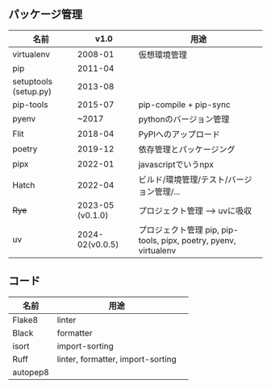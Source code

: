 ## パッケージ管理
|名前|v1.0|用途|
|-|-|-|
|virtualenv|2008-01|仮想環境管理|
|pip|2011-04||
|setuptools (setup.py)|2013-08||
|pip-tools|2015-07|pip-compile + pip-sync|
|pyenv|~2017|pythonのバージョン管理|
|Flit|2018-04|PyPIへのアップロード|
|poetry|2019-12|依存管理とパッケージング|
|pipx|2022-01|javascriptでいうnpx|
|Hatch|2022-04|ビルド/環境管理/テスト/バージョン管理/...|
|~~Rye~~|2023-05 (v0.1.0)|プロジェクト管理 --> uvに吸収|
|uv|2024-02(v0.0.5)|プロジェクト管理 pip, pip-tools, pipx, poetry, pyenv, virtualenv|

## コード
|名前|用途||
|-|-|-|
|Flake8|linter||
|Black|formatter||
|isort|import-sorting||
|Ruff|linter, formatter, import-sorting||
|autopep8|||
